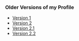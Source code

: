 ### Older Versions of my Profile

<ul>
    <li><a href="https://github.com/Akhil-Mahesh/Akhil-Mahesh/blob/alone-patch/Codes/Older%20Versions/Version1.md">Version 1</a></li>
    <li><a href="https://github.com/Akhil-Mahesh/Akhil-Mahesh/blob/alone-patch/Codes/Older%20Versions/Version2.md">Version 2</a></li>
    <li><a href="https://github.com/Akhil-Mahesh/Akhil-Mahesh/blob/cf0caea1278a4f61c4ac5ff1cddca2228f9c4997/Codes/Older%20Versions/Version2.1.md">Version 2.1</a></li>
    <li><a href="https://github.com/Akhil-Mahesh/Akhil-Mahesh/blob/95296d1fc0e456680f468c641c6e1fd7eb9357a6/Codes/Older%20Versions/Version2.2.md">Version 2.2</a></li>
</ul>
